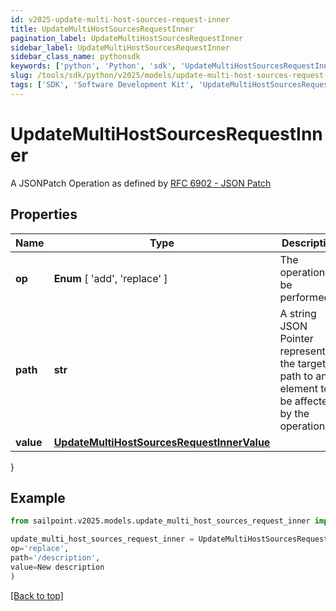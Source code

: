 ```yaml
---
id: v2025-update-multi-host-sources-request-inner
title: UpdateMultiHostSourcesRequestInner
pagination_label: UpdateMultiHostSourcesRequestInner
sidebar_label: UpdateMultiHostSourcesRequestInner
sidebar_class_name: pythonsdk
keywords: ['python', 'Python', 'sdk', 'UpdateMultiHostSourcesRequestInner', 'V2025UpdateMultiHostSourcesRequestInner'] 
slug: /tools/sdk/python/v2025/models/update-multi-host-sources-request-inner
tags: ['SDK', 'Software Development Kit', 'UpdateMultiHostSourcesRequestInner', 'V2025UpdateMultiHostSourcesRequestInner']
---
```


# UpdateMultiHostSourcesRequestInner

A JSONPatch Operation as defined by [RFC 6902 - JSON Patch](https://tools.ietf.org/html/rfc6902)

## Properties

Name | Type | Description | Notes
------------ | ------------- | ------------- | -------------
**op** |  **Enum** [  'add',    'replace' ] | The operation to be performed | [required]
**path** | **str** | A string JSON Pointer representing the target path to an element to be affected by the operation | [required]
**value** | [**UpdateMultiHostSourcesRequestInnerValue**](update-multi-host-sources-request-inner-value) |  | [optional] 
}

## Example

```python
from sailpoint.v2025.models.update_multi_host_sources_request_inner import UpdateMultiHostSourcesRequestInner

update_multi_host_sources_request_inner = UpdateMultiHostSourcesRequestInner(
op='replace',
path='/description',
value=New description
)

```
[[Back to top]](#) 

